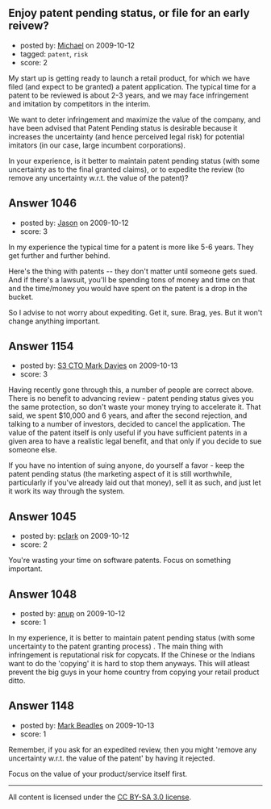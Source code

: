## Enjoy patent pending status, or file for an early reivew?

- posted by: [Michael](https://stackexchange.com/users/-1/329-michael) on 2009-10-12
- tagged: `patent`, `risk`
- score: 2

My start up is getting ready to launch a retail product, for which we have filed (and expect to be granted) a patent application. The typical time for a patent to be reviewed is about 2-3 years, and we may face infringement and imitation by competitors in the interim. 

We want to deter infringement and maximize the value of the company, and have been advised that Patent Pending status is desirable because it increases the uncertainty (and hence perceived legal risk) for potential imitators (in our case, large incumbent corporations).

In your experience, is it better to maintain patent pending status (with some uncertainty as to the final granted claims), or to expedite the review (to remove any uncertainty w.r.t. the value of the patent)?


## Answer 1046

- posted by: [Jason](https://stackexchange.com/users/-1/2-jason) on 2009-10-12
- score: 3

In my experience the typical time for a patent is more like 5-6 years.  They get further and further behind.

Here's the thing with patents -- they don't matter until someone gets sued.  And if there's a lawsuit, you'll be spending tons of money and time on that and the time/money you would have spent on the patent is a drop in the bucket.

So I advise to not worry about expediting.  Get it, sure.  Brag, yes.  But it won't change anything important.


## Answer 1154

- posted by: [S3 CTO Mark Davies](https://stackexchange.com/users/-1/644-s3-cto-mark-davies) on 2009-10-13
- score: 3

Having recently gone through this, a number of people are correct above.  There is no benefit to advancing review - patent pending status gives you the same protection, so don't waste your money trying to accelerate it.  That said, we spent $10,000 and 6 years, and after the second rejection, and talking to a number of investors, decided to cancel the application.  The value of the patent itself is only useful if you have sufficient patents in a given area to have a realistic legal benefit, and that only if you decide to sue someone else.

If you have no intention of suing anyone, do yourself a favor - keep the patent pending status (the marketing aspect of it is still worthwhile, particularly if you've already laid out that money), sell it as such, and just let it work its way through the system.


## Answer 1045

- posted by: [pclark](https://stackexchange.com/users/-1/303-pclark) on 2009-10-12
- score: 2

You're wasting your time on software patents. Focus on something important. 


## Answer 1048

- posted by: [anup](https://stackexchange.com/users/-1/475-anup) on 2009-10-12
- score: 1

In my experience, it is better to maintain patent pending status (with some uncertainty to the patent granting process) . The main thing with infringement is reputational risk for copycats. If the Chinese or the Indians want to do the 'copying' it is hard to stop them anyways. This will atleast prevent the big guys in your home country from copying your retail product ditto.


## Answer 1148

- posted by: [Mark Beadles](https://stackexchange.com/users/-1/296-mark-beadles) on 2009-10-13
- score: 1

Remember, if you ask for an expedited review, then you might 'remove any uncertainty w.r.t. the value of the patent' by having it rejected. 

Focus on the value of your product/service itself first.



---

All content is licensed under the [CC BY-SA 3.0 license](https://creativecommons.org/licenses/by-sa/3.0/).
